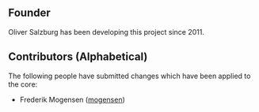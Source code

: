 ## Founder

Oliver Salzburg has been developing this project since 2011.

## Contributors (Alphabetical)

The following people have submitted changes which have been applied to the core:

- Frederik Mogensen ([mogensen](https://github.com/mogensen))
